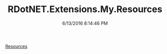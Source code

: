 ﻿---
title: RDotNET.Extensions.My.Resources
date: 6/13/2016 8:14:46 PM
---

[Resources](T-RDotNET.Extensions.My.Resources.Resources.html)
